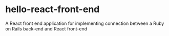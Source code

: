 # hello-react-front-end
A React front end application for implementing connection between a Ruby on Rails back-end and React front-end
